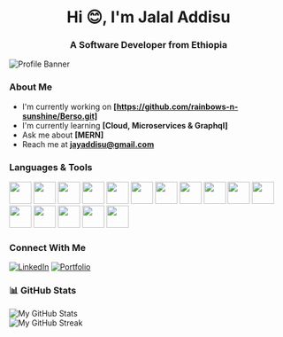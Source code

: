 <h1 align="center">Hi 😊, I'm Jalal Addisu</h1>
<h3 align="center">A Software Developer from Ethiopia</h3>

<img src="2244.jpg" alt="Profile Banner" />

### About Me
- I'm currently working on **[https://github.com/rainbows-n-sunshine/Berso.git]**
- I'm currently learning **[Cloud, Microservices & Graphql]**
- Ask me about **[MERN]**
- Reach me at **jayaddisu@gmail.com**

### Languages & Tools
<p>
<img src="https://cdn.jsdelivr.net/gh/devicons/devicon/icons/javascript/javascript-original.svg" height="40" width="40" />
<img src="https://cdn.jsdelivr.net/gh/devicons/devicon/icons/nodejs/nodejs-original.svg" height="40" width="40" />
<img src="https://cdn.jsdelivr.net/gh/devicons/devicon/icons/cplusplus/cplusplus-original.svg" height="40" width="40" />
<img src="https://cdn.jsdelivr.net/gh/devicons/devicon/icons/java/java-original.svg" height="40" width="40" />
<img src="https://cdn.jsdelivr.net/gh/devicons/devicon/icons/react/react-original.svg" height="40" width="40" />
<img src="https://cdn.jsdelivr.net/gh/devicons/devicon/icons/redux/redux-original.svg" height="40" width="40" />
<img src="https://cdn.jsdelivr.net/gh/devicons/devicon/icons/express/express-original.svg" height="40" width="40" />
<img src="https://cdn.jsdelivr.net/gh/devicons/devicon/icons/jest/jest-plain.svg" height="40" width="40" />
<img src="https://cdn.jsdelivr.net/gh/devicons/devicon/icons/mongodb/mongodb-original.svg" height="40" width="40" />
<img src="https://cdn.jsdelivr.net/gh/devicons/devicon/icons/mysql/mysql-original.svg" height="40" width="40" />
<img src="https://cdn.jsdelivr.net/gh/devicons/devicon/icons/html5/html5-original.svg" height="40" width="40" />
<img src="https://cdn.jsdelivr.net/gh/devicons/devicon/icons/css3/css3-original.svg" height="40" width="40" />
<img src="https://cdn.jsdelivr.net/gh/devicons/devicon/icons/github/github-original.svg" height="40" width="40" />
<img src="https://cdn.jsdelivr.net/gh/devicons/devicon/icons/figma/figma-original.svg" height="40" width="40" />
<img src="https://cdn.jsdelivr.net/gh/devicons/devicon/icons/postman/postman-original.svg" height="40" width="40" />
<img src="https://cdn.jsdelivr.net/gh/devicons/devicon/icons/tailwindcss/tailwindcss-plain.svg" height="40" width="40" />


</p>

### Connect With Me
[![LinkedIn](https://img.shields.io/badge/LinkedIn-blue?style=flat-square&logo=linkedin)](https://linkedin.com/jalal-geleta)
[![Portfolio](https://img.shields.io/badge/Portfolio-Website-green)](https://my-portfolio-1klu.onrender.com/)

### 📊 GitHub Stats  
![My GitHub Stats](https://github-readme-stats.vercel.app/api?username=rainbows-n-sunshine&show_icons=true&theme=radical)  
![My GitHub Streak](https://streak-stats.demolab.com?user=rainbows-n-sunshine&theme=radical)  
